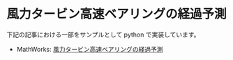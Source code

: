 # 風力タービン高速ベアリングの経過予測

下記の記事における一部をサンプルとして python で実装しています。

- MathWorks: [風力タービン高速ベアリングの経過予測][wind]

[wind]: https://jp.mathworks.com/help/predmaint/ug/wind-turbine-high-speed-bearing-prognosis.html
